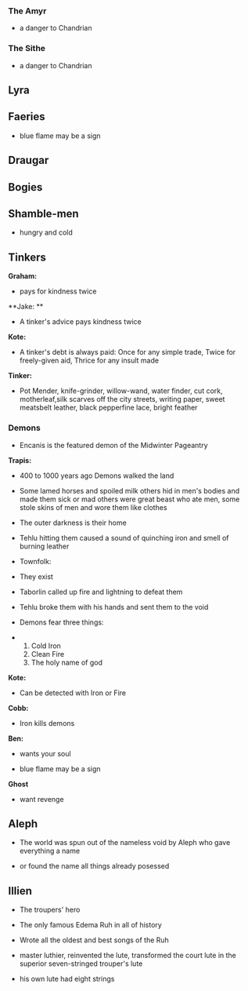 ### The Amyr

* a danger to Chandrian

### The Sithe

* a danger to Chandrian

## Lyra

## Faeries

* blue flame may be a sign

## Draugar

## Bogies

## Shamble-men

* hungry and cold

## Tinkers

**Graham:**

* pays for kindness twice

**Jake: **

* A tinker's advice pays kindness twice

**Kote:**

* A tinker's debt is always paid: Once for any simple trade, Twice for freely-given aid, Thrice for any insult made

**Tinker:**

* Pot Mender, knife-grinder, willow-wand, water finder, cut cork, motherleaf,silk scarves off the city streets, writing paper, sweet meatsbelt leather, black pepperfine lace, bright feather

### Demons

* Encanis is the featured demon of the Midwinter Pageantry

**Trapis:**

* 400 to 1000 years ago Demons walked the land

* Some lamed horses and spoiled milk others hid in men's bodies and made them sick or mad others were great beast who ate men, some stole skins of men and wore them like clothes

* The outer darkness is their home

* Tehlu hitting them caused a sound of quinching iron and smell of burning leather

* Townfolk:

* They exist

* Taborlin called up fire and lightning to defeat them

* Tehlu broke them with his hands and sent them to the void

* Demons fear three things:

* 1. Cold Iron
  2. Clean Fire
  3. The holy name of god


**Kote:**

* Can be detected with Iron or Fire

**Cobb:**

* Iron kills demons

**Ben:**

* wants your soul

* blue flame may be a sign


**Ghost**

* want revenge

## Aleph

* The world was spun out of the nameless void by Aleph who gave everything a name

* or found the name all things already posessed


## Illien

* The troupers' hero

* The only famous Edema Ruh in all of history

* Wrote all the oldest and best songs of the Ruh

* master luthier, reinvented the lute, transformed the court lute in the superior seven-stringed trouper's lute

* his own lute had eight strings



